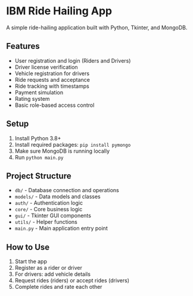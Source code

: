 # IBM Ride Hailing App

A simple ride-hailing application built with Python, Tkinter, and MongoDB.

## Features
- User registration and login (Riders and Drivers)
- Driver license verification
- Vehicle registration for drivers
- Ride requests and acceptance
- Ride tracking with timestamps
- Payment simulation
- Rating system
- Basic role-based access control

## Setup
1. Install Python 3.8+
2. Install required packages: `pip install pymongo`
3. Make sure MongoDB is running locally
4. Run `python main.py`

## Project Structure
- `db/` - Database connection and operations
- `models/` - Data models and classes
- `auth/` - Authentication logic
- `core/` - Core business logic
- `gui/` - Tkinter GUI components
- `utils/` - Helper functions
- `main.py` - Main application entry point

## How to Use
1. Start the app
2. Register as a rider or driver
3. For drivers: add vehicle details
4. Request rides (riders) or accept rides (drivers)
5. Complete rides and rate each other
